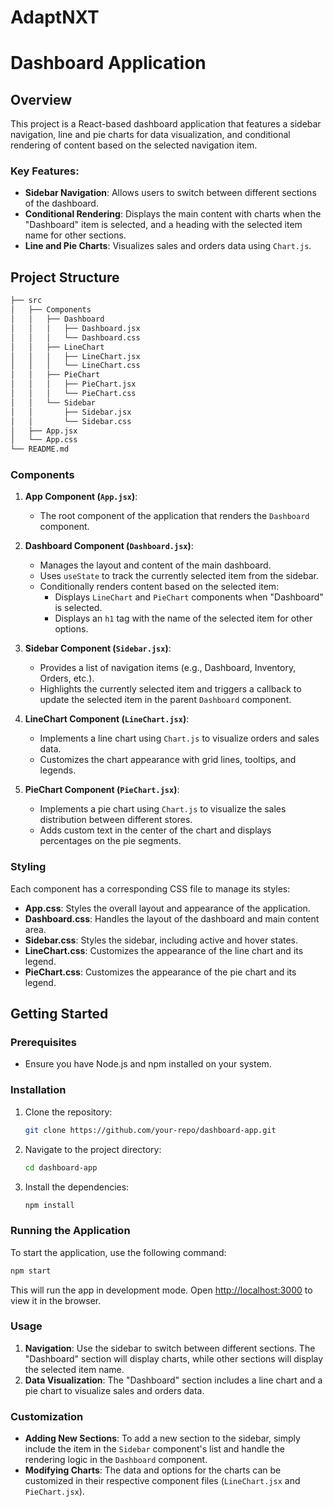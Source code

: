 # AdaptNXT


# Dashboard Application

## Overview

This project is a React-based dashboard application that features a sidebar navigation, line and pie charts for data visualization, and conditional rendering of content based on the selected navigation item.

### Key Features:
- **Sidebar Navigation**: Allows users to switch between different sections of the dashboard.
- **Conditional Rendering**: Displays the main content with charts when the "Dashboard" item is selected, and a heading with the selected item name for other sections.
- **Line and Pie Charts**: Visualizes sales and orders data using `Chart.js`.

## Project Structure

```bash
├── src
│   ├── Components
│   │   ├── Dashboard
│   │   │   ├── Dashboard.jsx
│   │   │   └── Dashboard.css
│   │   ├── LineChart
│   │   │   ├── LineChart.jsx
│   │   │   └── LineChart.css
│   │   ├── PieChart
│   │   │   ├── PieChart.jsx
│   │   │   └── PieChart.css
│   │   └── Sidebar
│   │       ├── Sidebar.jsx
│   │       └── Sidebar.css
│   ├── App.jsx
│   └── App.css
└── README.md
```

### Components

1. **App Component (`App.jsx`)**:
   - The root component of the application that renders the `Dashboard` component.

2. **Dashboard Component (`Dashboard.jsx`)**:
   - Manages the layout and content of the main dashboard.
   - Uses `useState` to track the currently selected item from the sidebar.
   - Conditionally renders content based on the selected item:
     - Displays `LineChart` and `PieChart` components when "Dashboard" is selected.
     - Displays an `h1` tag with the name of the selected item for other options.

3. **Sidebar Component (`Sidebar.jsx`)**:
   - Provides a list of navigation items (e.g., Dashboard, Inventory, Orders, etc.).
   - Highlights the currently selected item and triggers a callback to update the selected item in the parent `Dashboard` component.

4. **LineChart Component (`LineChart.jsx`)**:
   - Implements a line chart using `Chart.js` to visualize orders and sales data.
   - Customizes the chart appearance with grid lines, tooltips, and legends.

5. **PieChart Component (`PieChart.jsx`)**:
   - Implements a pie chart using `Chart.js` to visualize the sales distribution between different stores.
   - Adds custom text in the center of the chart and displays percentages on the pie segments.

### Styling

Each component has a corresponding CSS file to manage its styles:

- **App.css**: Styles the overall layout and appearance of the application.
- **Dashboard.css**: Handles the layout of the dashboard and main content area.
- **Sidebar.css**: Styles the sidebar, including active and hover states.
- **LineChart.css**: Customizes the appearance of the line chart and its legend.
- **PieChart.css**: Customizes the appearance of the pie chart and its legend.

## Getting Started

### Prerequisites

- Ensure you have Node.js and npm installed on your system.

### Installation

1. Clone the repository:
   ```bash
   git clone https://github.com/your-repo/dashboard-app.git
   ```
2. Navigate to the project directory:
   ```bash
   cd dashboard-app
   ```
3. Install the dependencies:
   ```bash
   npm install
   ```

### Running the Application

To start the application, use the following command:

```bash
npm start
```

This will run the app in development mode. Open [http://localhost:3000](http://localhost:3000) to view it in the browser.

### Usage

1. **Navigation**: Use the sidebar to switch between different sections. The "Dashboard" section will display charts, while other sections will display the selected item name.
2. **Data Visualization**: The "Dashboard" section includes a line chart and a pie chart to visualize sales and orders data.

### Customization

- **Adding New Sections**: To add a new section to the sidebar, simply include the item in the `Sidebar` component's list and handle the rendering logic in the `Dashboard` component.
- **Modifying Charts**: The data and options for the charts can be customized in their respective component files (`LineChart.jsx` and `PieChart.jsx`).
